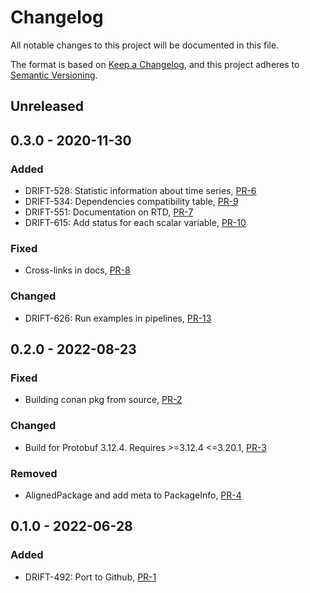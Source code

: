 # Changelog

All notable changes to this project will be documented in this file.

The format is based on [Keep a Changelog](https://keepachangelog.com/en/1.0.0/),
and this project adheres to [Semantic Versioning](https://semver.org/spec/v2.0.0.html).

## Unreleased

## 0.3.0 - 2020-11-30

### Added

- DRIFT-528: Statistic information about time series, [PR-6](https://github.com/panda-official/DriftProtocol/pull/6)
- DRIFT-534: Dependencies compatibility table, [PR-9](https://github.com/panda-official/DriftProtocol/pull/9)
- DRIFT-551: Documentation on RTD, [PR-7](https://github.com/panda-official/DriftProtocol/pull/7)
- DRIFT-615: Add status for each scalar variable, [PR-10](https://github.com/panda-official/DriftProtocol/pull/10)

### Fixed

- Cross-links in docs, [PR-8](https://github.com/panda-official/DriftProtocol/pull/8)

### Changed

- DRIFT-626: Run examples in pipelines, [PR-13](https://github.com/panda-official/DriftProtocol/pull/13)

## 0.2.0 - 2022-08-23

### Fixed

- Building conan pkg from source, [PR-2](https://github.com/panda-official/DriftProtocol/pull/2)

### Changed

- Build for Protobuf 3.12.4. Requires >=3.12.4 <=3.20.1, [PR-3](https://github.com/panda-official/DriftProtocol/pull/5)

### Removed

- AlignedPackage and add meta to PackageInfo, [PR-4](https://github.com/panda-official/DriftProtocol/pull/4)

## 0.1.0 - 2022-06-28

### Added

- DRIFT-492: Port to Github, [PR-1](https://github.com/panda-official/DriftProtocol/pull/1)
